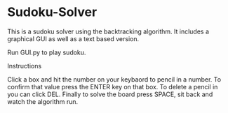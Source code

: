 # Sudoku-Solver
This is a sudoku solver using the backtracking algorithm. It includes a graphical GUI as well as a text based version.

Run GUI.py to play sudoku.

Instructions

Click a box and hit the number on your keybaord to pencil in a number. To confirm that value press the ENTER key on that box. To delete a pencil in you can click DEL. Finally to solve the board press SPACE, sit back and watch the algorithm run.
